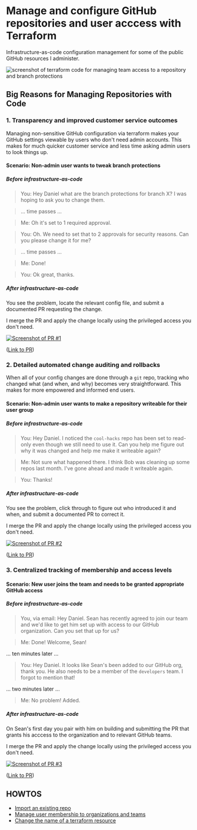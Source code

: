 # Manage and configure GitHub repositories and user acccess with Terraform

Infrastructure-as-code configuration management for some of the public GitHub resources I administer.

![screenshot of terraform code for managing team access to a repository and branch protections](img/terraform-code-sample.png) 

## Big Reasons for Managing Repositories with Code

### 1. Transparency and improved customer service outcomes

Managing non-sensitive GitHub configuration via terraform makes your GitHub settings viewable by users who don't need admin accounts. This makes for much quicker customer service and less time asking admin users to look things up.

#### Scenario: Non-admin user wants to tweak branch protections

##### Before infrastructure-as-code

> You: Hey Daniel what are the branch protections for branch X? I was hoping to ask you to change them.

> ... time passes ...

> Me: Oh it's set to 1 required approval.

> You: Oh. We need to set that to 2 approvals for security reasons. Can you please change it for me?

> ... time passes ...

> Me: Done!

> You: Ok great, thanks.

##### After infrastructure-as-code

You see the problem, locate the relevant config file, and submit a documented PR requesting the change.

I merge the PR and apply the change locally using the privileged access you don't need.

[![Screenshot of PR #1](img/raise-approver-count.png)](https://github.com/dpritchett/repo-config-management/pull/1)

([Link to PR](https://github.com/dpritchett/repo-config-management/pull/1))

### 2. Detailed automated change auditing and rollbacks

When all of your config changes are done through a `git` repo, tracking who changed what (and when, and why) becomes very straightforward. This makes for more empowered and informed end users.

#### Scenario: Non-admin user wants to make a repository writeable for their user group

##### Before infrastructure-as-code

> You: Hey Daniel. I noticed the `cool-hacks` repo has been set to read-only even though we still need to use it. Can you help me figure out why it was changed and help me make it writeable again?

> Me: Not sure what happened there. I think Bob was cleaning up some repos last month. I've gone ahead and made it writeable again.

> You: Thanks!

##### After infrastructure-as-code

You see the problem, click through to figure out who introduced it and when, and submit a documented PR to correct it.

I merge the PR and apply the change locally using the privileged access you don't need.

[![Screenshot of PR #2](img/make-repo-writeable.png)](https://github.com/dpritchett/repo-config-management/pull/2)

([Link to PR](https://github.com/dpritchett/repo-config-management/pull/2))

### 3. Centralized tracking of membership and access levels

#### Scenario: New user joins the team and needs to be granted appropriate GitHub access

##### Before infrastructure-as-code

> You, via email: Hey Daniel. Sean has recently agreed to join our team and we'd like to get him set up with access to our GitHub organization. Can you set that up for us?

> Me: Done! Welcome, Sean!

... ten minutes later ...

> You: Hey Daniel. It looks like Sean's been added to our GitHub org, thank you. He also needs to be a member of the `developers` team. I forgot to mention that!

... two minutes later ...

> Me: No problem! Added.

##### After infrastructure-as-code

On Sean's first day you pair with him on building and submitting the PR that grants his acccess to the organization and to relevant GitHub teams.

I merge the PR and apply the change locally using the privileged access you don't need.

[![Screenshot of PR #3](img/add-new-user.png)](https://github.com/dpritchett/repo-config-management/pull/3)

([Link to PR](https://github.com/dpritchett/repo-config-management/pull/3))

## HOWTOS

- [Import an existing repo](./doc/import-resource.md)
- [Manage user membership to organizations and teams](doc/manage-memberships.md)
- [Change the name of a terraform resource](doc/rename-tf-resource.md)
